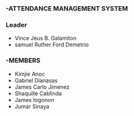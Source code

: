 ### -ATTENDANCE MANAGEMENT SYSTEM



### Leader
*  Vince Jeus B. Galamiton
*  samuel Ruther Ford Demetrio




### -MEMBERS
*  Kimjie Anoc
*  Gabriel Dianasas
*  James Carlo Jimenez
*  Shaquille Cablinda
*  James togonon
*  Jumar Sinaya
